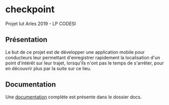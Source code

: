 # checkpoint
Projet Iut Arles 2019 - LP CODESI

## Présentation   
Le but de ce projet est de développer une application mobile pour conducteurs leur permettant d'enregistrer rapidement la localisation d'un point d'intérêt sur leur trajet, lorsqu'ils n'ont pas le temps de s'arrêter, pour en découvrir plus par la suite sur ce lieu.

## Documentation
Une [documentation](docs/docs/index.md) complète est présente dans le dossier docs.
